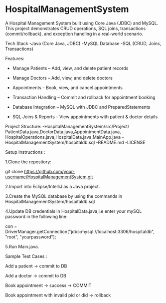# HospitalManagementSystem

A Hospital Management System built using Core Java (JDBC) and MySQL.
This project demonstrates CRUD operations, SQL joins, transactions (commit/rollback), and exception handling in a real-world scenario.

Tech Stack
-Java (Core Java, JDBC)
-MySQL Database
-SQL (CRUD, Joins, Transactions)

Features:
- Manage Patients – Add, view, and delete patient records

- Manage Doctors – Add, view, and delete doctors

- Appointments – Book, view, and cancel appointments

- Transaction Handling – Commit and rollback for appointment booking

- Database Integration – MySQL with JDBC and PreparedStatements

- SQL Joins & Reports – View appointments with patient & doctor details

Project Structure:
-HospitalManagementSystem/src/Project/ PatientData.java,DoctorData.java,AppointmentData.java,
                                      HospitalOperations.java,HospitalData.java,MainApp.java
-HospitalManagementSystem/hospitaldb.sql
-README.md
-LICENSE


Setup Instructions :

1.Clone the repository:

git clone https://github.com/your-username/HospitalManagementSystem.git

2.Import into Eclipse/IntelliJ as a Java project.

3.Create the MySQL database by using the commands in HospitalManagementSystem/hospitaldb.sql

4.Update DB credentials in HospitalData.java,i.e enter your mySQL password in the following line:

con = DriverManager.getConnection("jdbc:mysql://localhost:3306/hospitaldb", "root", "yourpassword");

5.Run Main.java.

Sample Test Cases :

 Add a patient → commit to DB

 Add a doctor → commit to DB

 Book appointment → success → COMMIT

 Book appointment with invalid pid or did → rollback

 
